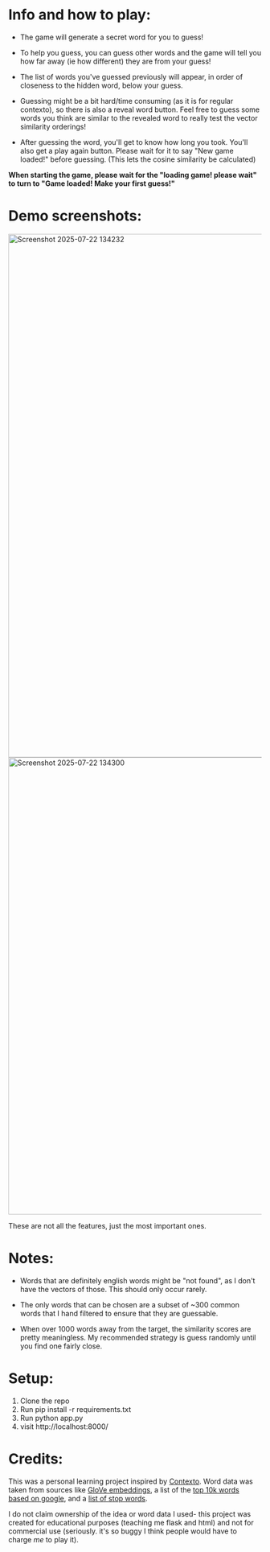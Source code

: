 # Info and how to play:
- The game will generate a secret word for you to guess!

- To help you guess, you can guess other words and the game will tell you how far away (ie how different) they are from your guess!

- The list of words you've guessed previously will appear, in order of closeness to the hidden word, below your guess.

- Guessing might be a bit hard/time consuming (as it is for regular contexto), so there is also a reveal word button. Feel free to guess some words you think are similar to the revealed word to really test the vector similarity orderings! 

- After guessing the word, you'll get to know how long you took. You'll also get a play again button. Please wait for it to say "New game loaded!" before guessing. (This lets the cosine similarity be calculated)

**When starting the game, please wait for the "loading game! please wait" to turn to "Game loaded! Make your first guess!"**

# Demo screenshots:
<img width="1899" height="1041" alt="Screenshot 2025-07-22 134232" src="https://github.com/user-attachments/assets/0a2e4f64-5eff-493a-9982-71bfed134056" />
<img width="1567" height="909" alt="Screenshot 2025-07-22 134300" src="https://github.com/user-attachments/assets/0356277f-6bc2-4a3d-aaab-d625bb0f62b2" />

These are not all the features, just the most important ones.

# Notes:
- Words that are definitely english words might be "not found", as I don't have the vectors of those. This should only occur rarely. 

- The only words that can be chosen are a subset of ~300 common words that I hand filtered to ensure that they are guessable.

- When over 1000 words away from the target, the similarity scores are pretty meaningless. My recommended strategy is guess randomly until you find one fairly close. 

# Setup: 
1. Clone the repo
2. Run pip install -r requirements.txt
3. Run python app.py
4. visit http://localhost:8000/

# Credits:
This was a personal learning project inspired by [Contexto](https://contexto.me/en/). Word data was taken from sources like [GloVe embeddings](https://www.kaggle.com/datasets/anmolkumar/glove-embeddings), a list of the [top 10k words based on google](https://github.com/first20hours/google-10000-english), and a [list of stop words](https://www.kaggle.com/datasets/heeraldedhia/stop-words-in-28-languages?select=english.txt).

I do not claim ownership of the idea or word data I used- this project was created for educational purposes (teaching me flask and html) and not for commercial use (seriously. it's so buggy I think people would have to charge *me* to play it).
